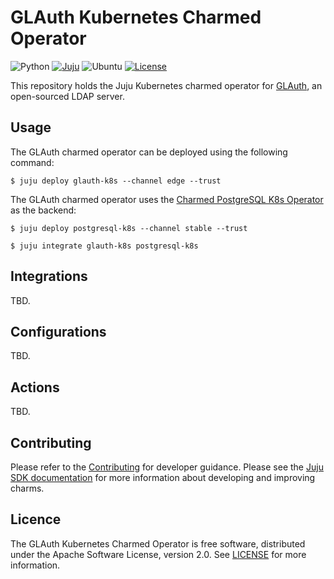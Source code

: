 # GLAuth Kubernetes Charmed Operator

![Python](https://img.shields.io/python/required-version-toml?label=Python&tomlFilePath=https://raw.githubusercontent.com/canonical/glauth-k8s-operator/main/pyproject.toml)
[![Juju](https://img.shields.io/badge/Juju%20-3.0+-%23E95420)](https://github.com/juju/juju)
![Ubuntu](https://img.shields.io/badge/Ubuntu-22.04-E95420?label=Ubuntu&logo=ubuntu&logoColor=white)
[![License](https://img.shields.io/github/license/canonical/glauth-k8s-operator?label=License)](https://github.com/canonical/glauth-k8s-operator/blob/main/LICENSE)

This repository holds the Juju Kubernetes charmed operator
for [GLAuth](https://github.com/glauth/glauth), an open-sourced LDAP server.

## Usage

The GLAuth charmed operator can be deployed using the following command:

```shell
$ juju deploy glauth-k8s --channel edge --trust
```

The GLAuth charmed operator uses
the [Charmed PostgreSQL K8s Operator](https://github.com/canonical/postgresql-k8s-operator)
as the backend:

```shell
$ juju deploy postgresql-k8s --channel stable --trust

$ juju integrate glauth-k8s postgresql-k8s
```

## Integrations

TBD.

## Configurations

TBD.

## Actions

TBD.

## Contributing

Please refer to the [Contributing](CONTRIBUTING.md) for developer guidance.
Please see the [Juju SDK documentation](https://juju.is/docs/sdk) for more
information about developing and improving charms.

## Licence

The GLAuth Kubernetes Charmed Operator is free software, distributed under the
Apache Software License, version 2.0.
See [LICENSE](https://github.com/canonical/glauth-k8s-operator/blob/main/LICENSE)
for more information.
